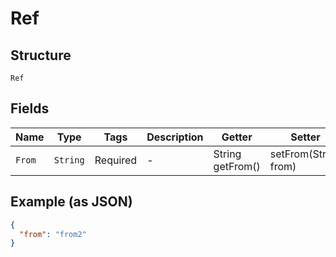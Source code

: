 
# Ref

## Structure

`Ref`

## Fields

| Name | Type | Tags | Description | Getter | Setter |
|  --- | --- | --- | --- | --- | --- |
| `From` | `String` | Required | - | String getFrom() | setFrom(String from) |

## Example (as JSON)

```json
{
  "from": "from2"
}
```

